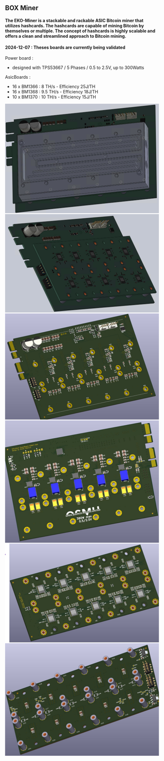 
## BOX Miner

#### The EKO-Miner is a stackable and rackable ASIC Bitcoin miner that utilizes hashcards. The hashcards are capable of mining Bitcoin by themselves or multiple. The concept of hashcards is highly scalable and offers a clean and streamlined approach to Bitcoin mining.

#### 2024-12-07 : Theses boards are currently being validated

Power board : 
- designed with TPS53667 / 5 Phases / 0.5 to 2.5V, up to 300Watts

AsicBoards : 
- 16 x BM1366 : 8 TH/s - Efficiency 25J/TH
- 16 x BM1368 : 9.5 TH/s - Efficiency 18J/TH
- 10 x BM1370 : 10 TH/s - Efficiency 15J/TH



![hashcard](https://github.com/phil31/EKO-Miner/blob/main/kicad/images/Assembled_board_10xBM1370.jpg)
![hashcard](https://github.com/phil31/EKO-Miner/blob/main/kicad/images/Assembled_board_10xBM1370_Without_Heatsink.jpg)
![hashcard](https://github.com/phil31/EKO-Miner/blob/main/kicad/images/PowerBoard_TPS53667_TOP.jpg)
![hashcard](https://github.com/phil31/EKO-Miner/blob/main/kicad/images/PowerBoard_TPS53667_BOT.jpg)
![hashcard](https://github.com/phil31/EKO-Miner/blob/main/kicad/images/AsicBoard_10xBM1370_TOP.jpg)
![hashcard](https://github.com/phil31/EKO-Miner/blob/main/kicad/images/AsicBoard_10xBM1370_BOT.jpg)	
